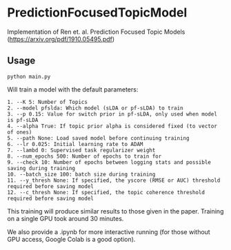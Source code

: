 # PredictionFocusedTopicModel
Implementation of Ren et. al. Prediction Focused Topic Models (https://arxiv.org/pdf/1910.05495.pdf)

## Usage

```
python main.py
```
Will train a model with the default parameters:
```
1. --K 5: Number of Topics
2. --model pfslda: Which model (sLDA or pf-sLDA) to train
3. --p 0.15: Value for switch prior in pf-sLDA, only used when model is pf-sLDA
4. --alpha True: If topic prior alpha is considered fixed (to vector of ones)
5. --path None: Load saved model before continuing training
6. --lr 0.025: Initial learning rate to ADAM
7. --lambd 0: Supervised task regularizer weight
8. --num_epochs 500: Number of epochs to train for
9. --check 10: Number of epochs between logging stats and possible saving during training
10. --batch_size 100: batch size during training
11. --y_thresh None: If specified, the yscore (RMSE or AUC) threshold required before saving model
12. --c_thresh None: If specified, the topic coherence threshold required before saving model
```

This training will produce similar results to those given in the paper. Training on a single GPU took around 30 minutes.

We also provide a .ipynb for more interactive running (for those without GPU access, Google Colab is a good option).
